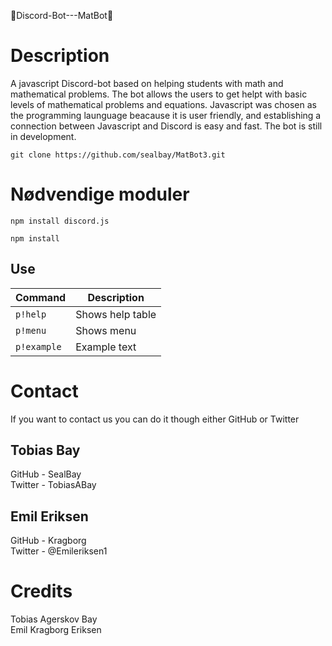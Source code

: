 🤖Discord-Bot---MatBot🤖 

# Description
A javascript Discord-bot based on helping students with math and mathematical problems. 
The bot allows the users to get helpt with basic levels of mathematical problems and equations.
Javascript was chosen as the programming launguage beacause it is user friendly, and establishing a connection between Javascript and Discord is easy and fast. 
The bot is still in development.

```
git clone https://github.com/sealbay/MatBot3.git
```

# Nødvendige moduler
```
npm install discord.js

```

```
npm install
```
## Use
| Command | Description |
| --- | --- |
| `p!help` | Shows help table |
| `p!menu` | Shows menu |
| `p!example` | Example text |

# Contact
If you want to contact us you can do it though either GitHub or Twitter

## Tobias Bay 
GitHub - SealBay
<br/>
Twitter - TobiasABay

## Emil Eriksen
GitHub - Kragborg
<br/>
Twitter - @Emileriksen1

# Credits

Tobias Agerskov Bay 
<br/>
Emil Kragborg Eriksen